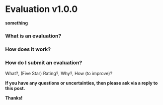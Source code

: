 # Evaluation v1.0.0
**something**

### What is an evaluation?

### How does it work?

### How do I submit an evaluation?
What?, (Five Star) Rating?, Why?, How (to improve)?

**If you have any questions or uncertainties, then please ask via a reply to this post.**

**Thanks!**